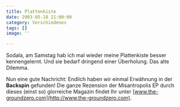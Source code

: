 ```yaml
---
title: Plattenkiste
date: 2003-05-18 21:00:00
category: Verschiedenes
tags: []
image: ''

---
```


Sodala, am Samstag hab ich mal wieder meine Plattenkiste besser kennengelernt. Und sie bedarf dringend einer Überholung. Das alte Dilemma.  

Nun eine gute Nachricht: Endlich haben wir einmal Erwähnung in der **Backspin** gefunden! Die ganze Rezension der Misantropolis EP durch dieses (einst so) glorreiche Magazin findet Ihr unter [www.the-groundzero.com](http://www.the-groundzero.com).
